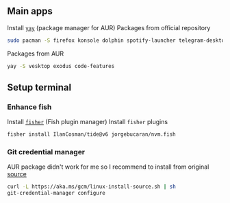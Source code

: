 ## Main apps
Install [`yay`](https://github.com/Jguer/yay) (package manager for AUR)
Packages from official repository
```bash
sudo pacman -S firefox konsole dolphin spotify-launcher telegram-desktop obsidian code fish keepass ttf-meslo-nerd fastfetch
```
Packages from AUR
```bash
yay -S vesktop exodus code-features
```
## Setup terminal
### Enhance fish
Install [`fisher`](https://github.com/jorgebucaran/fisher  ) (Fish plugin manager)
Install `fisher` plugins
```bash
fisher install IlanCosman/tide@v6 jorgebucaran/nvm.fish
```
### Git credential manager
AUR package didn't work for me so I recommend to install from original [source](https://github.com/git-ecosystem/git-credential-manager/blob/main/docs/install.md)
```bash
curl -L https://aka.ms/gcm/linux-install-source.sh | sh
git-credential-manager configure
```
